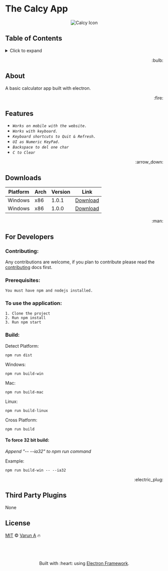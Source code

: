# The Calcy App
<p align="center">
  <img alt="Calcy Icon" src="https://varundevpro.github.io/calcy/calcy-icon.png">
</p>

## Table of Contents
<details>
<summary>Click to expand</summary>

- [About](#about)
- [Features](#features)
- [Downloads](#downloads)
- [For Developers](#for-developers)
  * [Contributing](#contributing)
  * [Prerequisites](#prerequisites)
  * [Build](#build)
- [Third Party Plugins](#third-party-plugins)
- [License](#license)

</details>

<p align="right">:bulb:</p>

## About
A basic calculator app built with electron.

<p align="right">:fire:</p>

## Features
* _`Works on mobile with the website.`_
* _`Works with keyboard.`_
* _`Keyboard shortcuts to Quit & Refresh.`_
* _`UI as Numeric KeyPad.`_
* _`Backspace to del one char`_
* _`C to Clear`_

<p align="right">:arrow_down:</p>  

## Downloads 
| Platform | Arch | Version | Link|
| --- | --- | --- | --- |
| Windows | x86 | 1.0.1 | [Download](https://github.com/VarunDevPro/calcy/releases/download/v1.0.1/calcy-win32-ia32.7z)|
| Windows | x86 | 1.0.0 | [Download](https://github.com/VarunDevPro/calcy/releases/download/v1.0.0/calcy-win32-ia32.7z)|

<p align="right">:man:</p>

## For Developers
### Contributing:
Any contributions are welcome, if you plan to contribute please read the [contributing](https://github.com/VarunDevPro/calcy/blob/master/CONTRIBUTING.md) docs first.

### Prerequisites:
```
You must have npm and nodejs installed.
```
### To use the application:
``` 
1. Clone the project
2. Run npm install 
3. Run npm start
```
### Build:
Detect Platform:
``` 
npm run dist
``` 
Windows:
``` 
npm run build-win
``` 
Mac:
``` 
npm run build-mac
``` 
Linux:
``` 
npm run build-linux
``` 
Cross Platform:
``` 
npm run build
``` 
#### To force 32 bit build:
*Append "-- --ia32" to npm run command*

Example:
``` 
npm run build-win -- --ia32
```

<p align="right"> :electric_plug:</p>

## Third Party Plugins
None

## License
[MIT][mit] :copyright: [Varun A][author] :fire: 


## &nbsp;
<p align="center">
Built with :heart: using <a href="https://electronjs.org/">Electron Framework</a>.
</p>

[mit]:      http://opensource.org/licenses/MIT
[author]:   http://github.com/varundevpro
